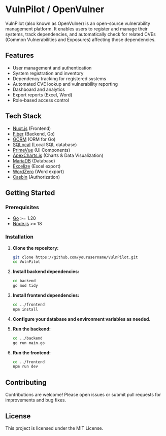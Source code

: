 # VulnPilot / OpenVulner

VulnPilot (also known as OpenVulner) is an open-source vulnerability management platform. It enables users to register and manage their systems, track dependencies, and automatically check for related CVEs (Common Vulnerabilities and Exposures) affecting those dependencies.

## Features

- User management and authentication
- System registration and inventory
- Dependency tracking for registered systems
- Automated CVE lookup and vulnerability reporting
- Dashboard and analytics
- Export reports (Excel, Word)
- Role-based access control

## Tech Stack

- [Nuxt.js](https://nuxt.com/) (Frontend)
- [Fiber](https://gofiber.io/) (Backend, Go)
- [GORM](https://gorm.io/docs/index.html) (ORM for Go)
- [SQLocal](https://sqlocal.dev/) (Local SQL database)
- [PrimeVue](https://primevue.org/) (UI Components)
- [ApexCharts.js](https://apexcharts.com/) (Charts & Data Visualization)
- [MariaDB](https://mariadb.org/) (Database)
- [Excelize](https://xuri.me/excelize/) (Excel export)
- [WordZero](https://github.com/ZeroHawkeye/wordZero) (Word export)
- [Casbin](https://casbin.org/) (Authorization)

## Getting Started

### Prerequisites

- [Go](https://go.dev/doc/install) >= 1.20
- [Node.js](https://nodejs.org/en/download/) >= 18

### Installation

1. **Clone the repository:**
   ```bash
   git clone https://github.com/yourusername/VulnPilot.git
   cd VulnPilot
   ```

2. **Install backend dependencies:**
   ```bash
   cd backend
   go mod tidy
   ```

3. **Install frontend dependencies:**
   ```bash
   cd ../frontend
   npm install
   ```

4. **Configure your database and environment variables as needed.**

5. **Run the backend:**
   ```bash
   cd ../backend
   go run main.go
   ```

6. **Run the frontend:**
   ```bash
   cd ../frontend
   npm run dev
   ```

## Contributing

Contributions are welcome! Please open issues or submit pull requests for improvements and bug fixes.

## License

This project is licensed under the MIT License.
